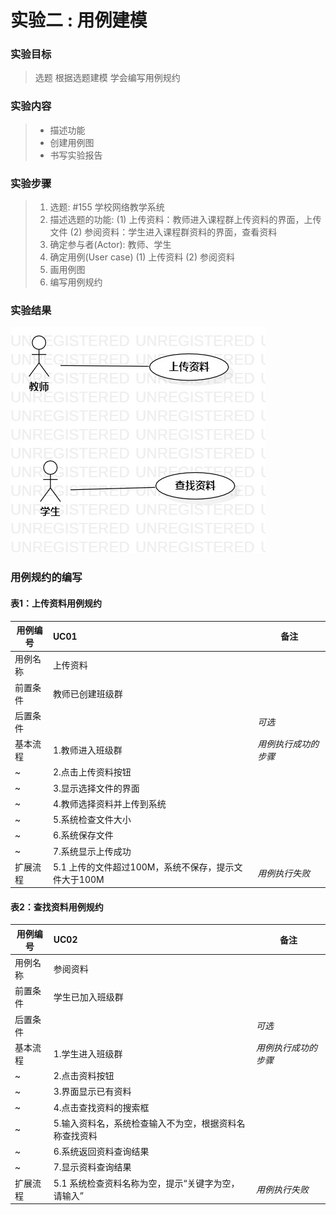 # 实验二 : 用例建模

### 实验目标
> 选题
> 根据选题建模
> 学会编写用例规约

### 实验内容
>- 描述功能
>- 创建用例图
>- 书写实验报告


### 实验步骤
> 1. 选题: #155 学校网络教学系统
> 2. 描述选题的功能:
	(1) 上传资料：教师进入课程群上传资料的界面，上传文件
    (2) 参阅资料：学生进入课程群资料的界面，查看资料
> 3. 确定参与者(Actor): 教师、学生
> 4. 确定用例(User case)
	(1) 上传资料
	(2) 参阅资料
> 5. 画用例图
> 6. 编写用例规约
### 实验结果

![学校网络教学系统的用例图](./lab2.jpg)

### 用例规约的编写

#### 表1：上传资料用例规约 

 用例编号  | UC01 | 备注  
-|:-|-  
用例名称  | 上传资料  |   
前置条件  |   教师已创建班级群       | 
后置条件  |          | *可选*   
基本流程  | 1.教师进入班级群 |  *用例执行成功的步骤*    
~| 2.点击上传资料按钮 |   
~| 3.显示选择文件的界面 |   
~| 4.教师选择资料并上传到系统   |   
~| 5.系统检查文件大小|
~| 6.系统保存文件 |  
~| 7.系统显示上传成功 |
扩展流程  | 5.1 上传的文件超过100M，系统不保存，提示文件大于100M |  *用例执行失败*    

#### 表2：查找资料用例规约

 用例编号  | UC02 | 备注  
-|:-|-  
用例名称  | 参阅资料  |   
前置条件  |   学生已加入班级群       |
后置条件  |          |*可选*   
基本流程  | 1.学生进入班级群 |  *用例执行成功的步骤*    
~| 2.点击资料按钮 |   
~| 3.界面显示已有资料 |   
~| 4.点击查找资料的搜索框  |   
~| 5.输入资料名，系统检查输入不为空，根据资料名称查找资料   |  
~| 6.系统返回资料查询结果   |  
~| 7.显示资料查询结果 |
扩展流程  | 5.1 系统检查资料名称为空，提示“关键字为空，请输入” |  *用例执行失败* 
		 
